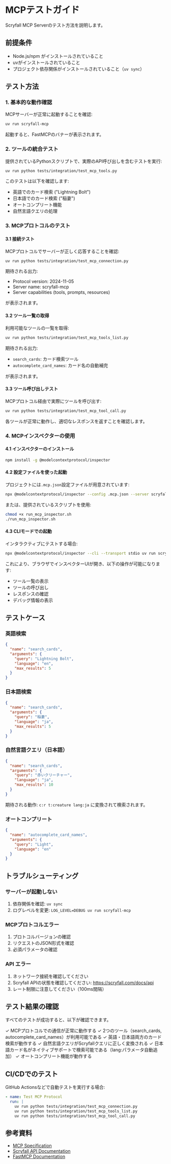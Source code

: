 # MCPテストガイド

Scryfall MCP Serverのテスト方法を説明します。

## 前提条件

- Node.js/npm がインストールされていること
- uvがインストールされていること
- プロジェクト依存関係がインストールされていること（`uv sync`）

## テスト方法

### 1. 基本的な動作確認

MCPサーバーが正常に起動することを確認:

```bash
uv run scryfall-mcp
```

起動すると、FastMCPのバナーが表示されます。

### 2. ツールの統合テスト

提供されているPythonスクリプトで、実際のAPI呼び出しを含むテストを実行:

```bash
uv run python tests/integration/test_mcp_tools.py
```

このテストは以下を確認します:
- 英語でのカード検索 ("Lightning Bolt")
- 日本語でのカード検索 ("稲妻")
- オートコンプリート機能
- 自然言語クエリの処理

### 3. MCPプロトコルのテスト

#### 3.1 接続テスト

MCPプロトコルでサーバーが正しく応答することを確認:

```bash
uv run python tests/integration/test_mcp_connection.py
```

期待される出力:
- Protocol version: 2024-11-05
- Server name: scryfall-mcp
- Server capabilities (tools, prompts, resources)

が表示されます。

#### 3.2 ツール一覧の取得

利用可能なツールの一覧を取得:

```bash
uv run python tests/integration/test_mcp_tools_list.py
```

期待される出力:
- `search_cards`: カード検索ツール
- `autocomplete_card_names`: カード名の自動補完

が表示されます。

#### 3.3 ツール呼び出しテスト

MCPプロトコル経由で実際にツールを呼び出す:

```bash
uv run python tests/integration/test_mcp_tool_call.py
```

各ツールが正常に動作し、適切なレスポンスを返すことを確認します。

### 4. MCPインスペクターの使用

#### 4.1 インスペクターのインストール

```bash
npm install -g @modelcontextprotocol/inspector
```

#### 4.2 設定ファイルを使った起動

プロジェクトには`.mcp.json`設定ファイルが用意されています:

```bash
npx @modelcontextprotocol/inspector --config .mcp.json --server scryfall
```

または、提供されているスクリプトを使用:

```bash
chmod +x run_mcp_inspector.sh
./run_mcp_inspector.sh
```

#### 4.3 CLIモードでの起動

インタラクティブにテストする場合:

```bash
npx @modelcontextprotocol/inspector --cli --transport stdio uv run scryfall-mcp
```

これにより、ブラウザでインスペクターUIが開き、以下の操作が可能になります:
- ツール一覧の表示
- ツールの呼び出し
- レスポンスの確認
- デバッグ情報の表示

## テストケース

### 英語検索

```json
{
  "name": "search_cards",
  "arguments": {
    "query": "Lightning Bolt",
    "language": "en",
    "max_results": 5
  }
}
```

### 日本語検索

```json
{
  "name": "search_cards",
  "arguments": {
    "query": "稲妻",
    "language": "ja",
    "max_results": 5
  }
}
```

### 自然言語クエリ（日本語）

```json
{
  "name": "search_cards",
  "arguments": {
    "query": "赤いクリーチャー",
    "language": "ja",
    "max_results": 10
  }
}
```

期待される動作: `c:r t:creature lang:ja` に変換されて検索されます。

### オートコンプリート

```json
{
  "name": "autocomplete_card_names",
  "arguments": {
    "query": "Light",
    "language": "en"
  }
}
```

## トラブルシューティング

### サーバーが起動しない

1. 依存関係を確認: `uv sync`
2. ログレベルを変更: `LOG_LEVEL=DEBUG uv run scryfall-mcp`

### MCPプロトコルエラー

1. プロトコルバージョンの確認
2. リクエストのJSON形式を確認
3. 必須パラメータの確認

### API エラー

1. ネットワーク接続を確認してください
2. Scryfall APIの状態を確認してください: https://scryfall.com/docs/api
3. レート制限に注意してください（100ms間隔）

## テスト結果の確認

すべてのテストが成功すると、以下が確認できます。

✓ MCPプロトコルでの通信が正常に動作する
✓ 2つのツール（search_cards, autocomplete_card_names）が利用可能である
✓ 英語・日本語両方のカード検索が動作する
✓ 自然言語クエリがScryfallクエリに正しく変換される
✓ 日本語カード名がネイティブサポートで検索可能である（lang:パラメータ自動追加）
✓ オートコンプリート機能が動作する

## CI/CDでのテスト

GitHub Actionsなどで自動テストを実行する場合:

```yaml
- name: Test MCP Protocol
  run: |
    uv run python tests/integration/test_mcp_connection.py
    uv run python tests/integration/test_mcp_tools_list.py
    uv run python tests/integration/test_mcp_tool_call.py
```

## 参考資料

- [MCP Specification](https://modelcontextprotocol.io/)
- [Scryfall API Documentation](https://scryfall.com/docs/api)
- [FastMCP Documentation](https://github.com/jlowin/fastmcp)
